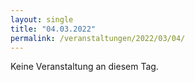```yaml
---
layout: single
title: "04.03.2022"
permalink: /veranstaltungen/2022/03/04/
---
```


Keine Veranstaltung an diesem Tag.
